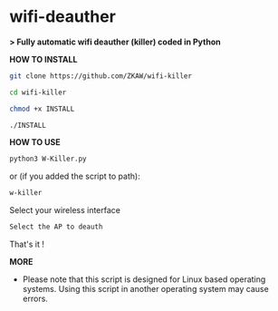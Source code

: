 # wifi-deauther
**> Fully automatic wifi deauther (killer) coded in Python**

**HOW TO INSTALL**

``` bash
git clone https://github.com/ZKAW/wifi-killer
```
``` bash
cd wifi-killer
```
``` bash
chmod +x INSTALL
```
``` bash
./INSTALL
```

**HOW TO USE**

``` bash
python3 W-Killer.py 
```
or (if you added the script to path):
``` bash
w-killer
```
Select your wireless interface
``` bash
Select the AP to deauth
```
That's it !

**MORE**

- Please note that this script is designed for Linux based operating systems. Using this script in another operating system may cause errors.